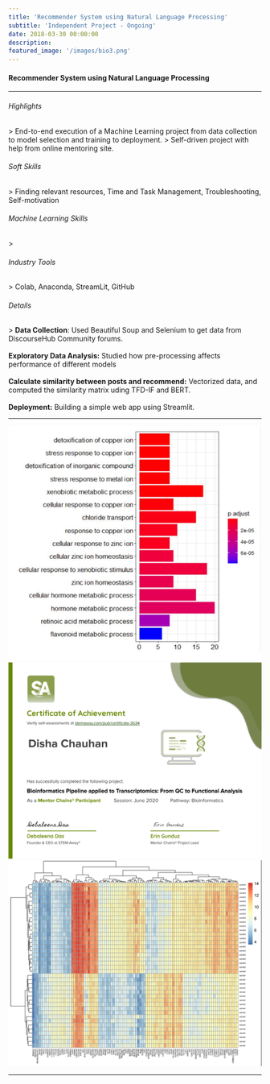 ```yaml
---
title: 'Recommender System using Natural Language Processing'
subtitle: 'Independent Project - Ongoing'
date: 2018-03-30 00:00:00
description: 
featured_image: '/images/bio3.png'
---
```


<h4>Recommender System using Natural Language Processing</h4>


<hr>
  
<h6> Highlights </h6>
> End-to-end execution of a Machine Learning project from data collection to model selection and training to deployment.
> Self-driven project with help from online mentoring site.

<h6> Soft Skills </h6>
> Finding relevant resources, Time and Task Management, Troubleshooting, Self-motivation

<h6> Machine Learning Skills </h6>
> 
<h6> Industry Tools </h6>
> Colab, Anaconda, StreamLit, GitHub

<h6> Details </h6>
> <b>Data Collection</b>: Used Beautiful Soup and Selenium to get data from DiscourseHub Community forums.
<br><br> <b>Exploratory Data Analysis:</b> Studied how pre-processing affects performance of different models
<br><br> <b>Calculate similarity between posts and recommend:</b> Vectorized data, and computed the similarity matrix uding TFD-IF and BERT.
<br><br> <b>Deployment:</b> Building a simple web app using Streamlit.

---

<div class="gallery" data-columns="2">
	<img src="/images/bio.PNG">
	<img src="/images/sa-certificate.png">
	<img src="/images/heatmap3.png">
</div>


---
